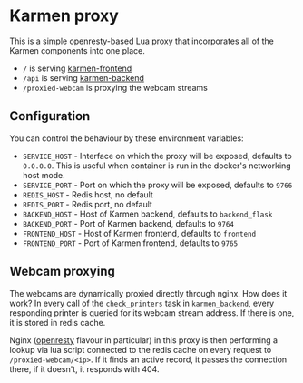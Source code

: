 # Karmen proxy

This is a simple openresty-based Lua proxy that incorporates all of the Karmen components
into one place.

- `/` is serving [karmen-frontend](../karmen_frontend)
- `/api` is serving [karmen-backend](../karmen_backend)
- `/proxied-webcam` is proxying the webcam streams

## Configuration

You can control the behaviour by these environment variables:

- `SERVICE_HOST` - Interface on which the proxy will be exposed, defaults to `0.0.0.0`. This is useful when container is
run in the docker's networking host mode.
- `SERVICE_PORT` - Port on which the proxy will be exposed, defaults to `9766`
- `REDIS_HOST` - Redis host, no default
- `REDIS_PORT` - Redis port, no default
- `BACKEND_HOST` - Host of Karmen backend, defaults to `backend_flask`
- `BACKEND_PORT` - Port of Karmen backend, defaults to `9764`
- `FRONTEND_HOST` - Host of Karmen frontend, defaults to `frontend`
- `FRONTEND_PORT` - Port of Karmen frontend, defaults to `9765`

## Webcam proxying

The webcams are dynamically proxied directly through nginx. How does it work?
In every call of the `check_printers` task in `karmen_backend`, every responding
printer is queried for its webcam stream address. If there is one, it is stored in redis cache.

Nginx ([openresty](https://openresty.org/) flavour in particular) in this proxy is then
performing a lookup via lua script connected to the redis cache on every request
to `/proxied-webcam/<ip>`. If it finds an active record,
it passes the connection there, if it doesn't, it responds with 404.